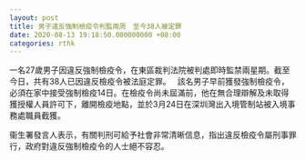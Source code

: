 ```yaml
---
layout: post
title: 男子違反強制檢疫令判監兩周　至今38人被定罪　
date: 2020-08-13 19:18:50.000000000 +08:00
categories: rthk
---
```


一名27歲男子因違反強制檢疫令，在東區裁判法院被判處即時監禁兩星期。截至今日，共有38人已因違反檢疫令被法庭定罪。
 
該名男子早前獲發強制檢疫令，必須在家中接受強制檢疫14日。在檢疫令尚未屆滿前，他在無合理辯解及未取得獲授權人員許可下，離開檢疫地點，並於3月24日在深圳灣出入境管制站被入境事務處職員截獲。

衞生署發言人表示，有關判刑可給予社會非常清晰信息，指出違反檢疫令屬刑事罪行，政府對違反強制檢疫令的人士絕不容忍。
　　
